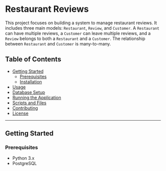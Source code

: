 
# Restaurant Reviews

This project focuses on building a system to manage restaurant reviews. It includes three main models: `Restaurant`, `Review`, and `Customer`. A `Restaurant` can have multiple reviews, a `Customer` can leave multiple reviews, and a `Review` belongs to both a `Restaurant` and a `Customer`. The relationship between `Restaurant` and `Customer` is many-to-many.

## Table of Contents

- [Getting Started](#getting-started)
  - [Prerequisites](#prerequisites)
  - [Installation](#installation)
- [Usage](#usage)
- [Database Setup](#database-setup)
- [Running the Application](#running-the-application)
- [Scripts and Files](#scripts-and-files)
- [Contributing](#contributing)
- [License](#license)

---

## Getting Started

### Prerequisites

- Python 3.x
- PostgreSQL

